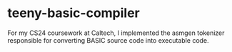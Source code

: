 # teeny-basic-compiler
For my CS24 coursework at Caltech, I implemented the asmgen tokenizer responsible for converting BASIC source code into executable code. 
